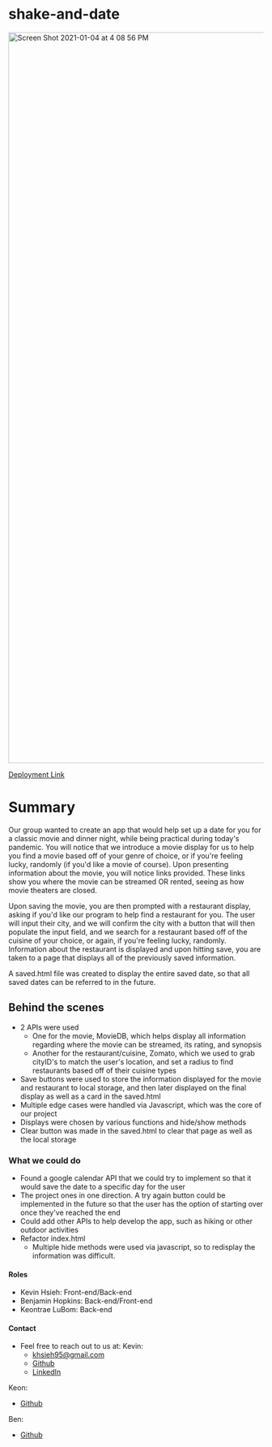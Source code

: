 # shake-and-date

<img width="1440" alt="Screen Shot 2021-01-04 at 4 08 56 PM" src="https://user-images.githubusercontent.com/74025123/103579954-264f8400-4e8e-11eb-91d7-90470546696b.png">

[Deployment Link](https://khsieh95.github.io/shake-and-date/)

# Summary

Our group wanted to create an app that would help set up a date for you for a classic movie and dinner night, while being practical during today's pandemic. You will notice that we introduce a movie display for us to help you find a movie based off of your genre of choice, or if you're feeling lucky, randomly (if you'd like a movie of course). Upon presenting information about the movie, you will notice links provided. These links show you where the movie can be streamed OR rented, seeing as how movie theaters are closed.

Upon saving the movie, you are then prompted with a restaurant display, asking if you'd like our program to help find a restaurant for you. The user will input their city, and we will confirm the city with a button that will then populate the input field, and we search for a restaurant based off of the cuisine of your choice, or again, if you're feeling lucky, randomly. Information about the restaurant is displayed and upon hitting save, you are taken to a page that displays all of the previously saved information.

A saved.html file was created to display the entire saved date, so that all saved dates can be referred to in the future.

## Behind the scenes

- 2 APIs were used
  - One for the movie, MovieDB, which helps display all information regarding where the movie can be streamed, its rating, and synopsis
  - Another for the restaurant/cuisine, Zomato, which we used to grab cityID's to match the user's location, and set a radius to find restaurants based off of their cuisine types
- Save buttons were used to store the information displayed for the movie and restaurant to local storage, and then later displayed on the final display as well as a card in the saved.html
- Multiple edge cases were handled via Javascript, which was the core of our project
- Displays were chosen by various functions and hide/show methods
- Clear button was made in the saved.html to clear that page as well as the local storage

### What we could do

- Found a google calendar API that we could try to implement so that it would save the date to a specific day for the user
- The project ones in one direction. A try again button could be implemented in the future so that the user has the option of starting over once they've reached the end
- Could add other APIs to help develop the app, such as hiking or other outdoor activities
- Refactor index.html
  - Multiple hide methods were used via javascript, so to redisplay the information was difficult.

#### Roles

- Kevin Hsieh: Front-end/Back-end
- Benjamin Hopkins: Back-end/Front-end
- Keontrae LuBom: Back-end

#### Contact

- Feel free to reach out to us at:
Kevin:
  - khsieh95@gmail.com
  - [Github](https://github.com/khsieh95)
  - [LinkedIn](https://www.linkedin.com/in/kevinwjhsieh/)
  
Keon:
  - [Github](https://github.com/threeeyesxght)
  
Ben: 
  - [Github](https://github.com/bh007183)
  
  

